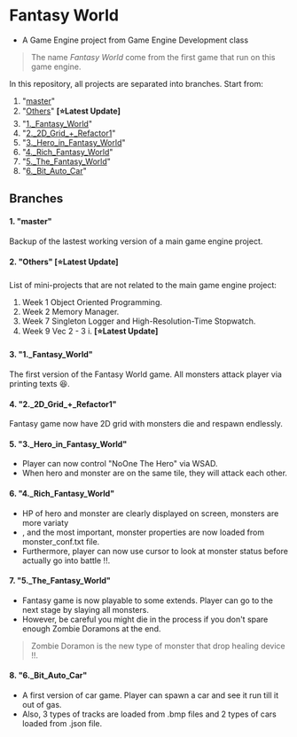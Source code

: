 # Fantasy World
- A Game Engine project from Game Engine Development class
>The name _Fantasy World_ come from the first game that run on this game engine.

In this repository, all projects are separated into branches. Start from:
1. "[master](https://github.com/Azurifle/fantasyworld/tree/master#1-master)"
2. "[Others](https://github.com/Azurifle/fantasyworld/tree/master#2-others-starlatest-update)" **[:star:Latest Update]**
3. "[1.\_Fantasy\_World](https://github.com/Azurifle/fantasyworld/tree/master#3-1_fantasy_world)"
4. "[2.\_2D\_Grid\_+\_Refactor1](https://github.com/Azurifle/fantasyworld/tree/master#4-2_2d_grid__refactor1)"
5. "[3.\_Hero\_in\_Fantasy\_World](https://github.com/Azurifle/fantasyworld/tree/master#5-3_hero_in_fantasy_world)"
6. "[4.\_Rich\_Fantasy\_World](https://github.com/Azurifle/fantasyworld/tree/master#6-4_rich_fantasy_world)"
7. "[5.\_The\_Fantasy\_World](https://github.com/Azurifle/fantasyworld/tree/master#7-5_the_fantasy_world)"
8. "[6.\_Bit\_Auto\_Car](https://github.com/Azurifle/fantasyworld/tree/master#8-6_bit_auto_car)"

## Branches
#### 1. "master"
Backup of the lastest working version of a main game engine project.

#### 2. "Others" [:star:Latest Update]
List of mini-projects that are not related to the main game engine project:

1. Week 1 Object Oriented Programming.
2. Week 2 Memory Manager.
3. Week 7 Singleton Logger and High-Resolution-Time Stopwatch.
4. Week 9 Vec 2 - 3 i. **[:star:Latest Update]**

#### 3. "1.\_Fantasy\_World"
The first version of the Fantasy World game. All monsters attack player via printing texts :laughing:.

#### 4. "2.\_2D\_Grid\_+\_Refactor1"
Fantasy game now have 2D grid with monsters die and respawn endlessly.

#### 5. "3.\_Hero\_in\_Fantasy\_World"
- Player can now control "NoOne The Hero" via WSAD. 
- When hero and monster are on the same tile, they will attack each other.

#### 6. "4.\_Rich\_Fantasy\_World"
- HP of hero and monster are clearly displayed on screen, monsters are more variaty
- , and the most important, monster properties are now loaded from monster_conf.txt file.
- Furthermore, player can now use cursor to look at monster status before actually go into battle !!.

#### 7. "5.\_The\_Fantasy\_World"
- Fantasy game is now playable to some extends. Player can go to the next stage by slaying all monsters. 
- However, be careful you might die in the process if you don't spare enough Zombie Doramons at the end.
>Zombie Doramon is the new type of monster that drop healing device !!.

#### 8. "6.\_Bit\_Auto\_Car"
- A first version of car game. Player can spawn a car and see it run till it out of gas. 
- Also, 3 types of tracks are loaded from .bmp files and 2 types of cars loaded from .json file.
